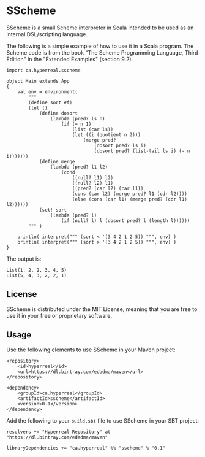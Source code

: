 SScheme
=======

SScheme is a small Scheme interpreter in Scala intended to be used as an internal DSL/scripting language.

The following is a simple example of how to use it in a Scala program. The Scheme code is from the book "The Scheme Programming Language, Third Edition" in the "Extended Examples" (section 9.2).

	import ca.hyperreal.sscheme

	object Main extends App
	{
		val env = environment(
			"""
			(define sort #f)
			(let ()
				(define dosort
					(lambda (pred? ls n)
						(if (= n 1)
							(list (car ls))
							(let ((i (quotient n 2)))
								(merge pred?
									(dosort pred? ls i)
									(dosort pred? (list-tail ls i) (- n i)))))))
				(define merge
					(lambda (pred? l1 l2)
						(cond
							((null? l1) l2)
							((null? l2) l1)
							((pred? (car l2) (car l1))
							(cons (car l2) (merge pred? l1 (cdr l2))))
							(else (cons (car l1) (merge pred? (cdr l1) l2))))))
				(set! sort
					(lambda (pred? l)
						(if (null? l) l (dosort pred? l (length l))))))
			""" )
		
		println( interpret(""" (sort < '(3 4 2 1 2 5)) """, env) )
		println( interpret(""" (sort > '(3 4 2 1 2 5)) """, env) )
	}

The output is:

	List(1, 2, 2, 3, 4, 5)
	List(5, 4, 3, 2, 2, 1)


## License

SScheme is distributed under the MIT License, meaning that you are free to use it in your free or proprietary software.


## Usage

Use the following elements to use SScheme in your Maven project:

	<repository>
		<id>hyperreal</id>
		<url>https://dl.bintray.com/edadma/maven</url>
	</repository>

	<dependency>
		<groupId>ca.hyperreal</groupId>
		<artifactId>sscheme</artifactId>
		<version>0.1</version>
	</dependency>

Add the following to your `build.sbt` file to use SScheme in your SBT project:

	resolvers += "Hyperreal Repository" at "https://dl.bintray.com/edadma/maven"

	libraryDependencies += "ca.hyperreal" %% "sscheme" % "0.1"